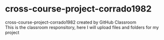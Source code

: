 # cross-course-project-corrado1982 <br>
cross-course-project-corrado1982 created by GitHub Classroom <br>
This is the classroom responsitory, here I will upload files and folders for my project 
